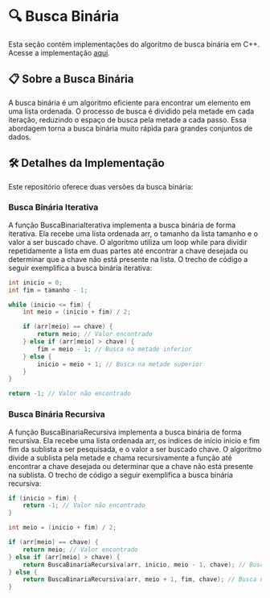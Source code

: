 # 🔍 Busca Binária

Esta seção contém implementações do algoritmo de busca binária em C++. Acesse a implementação [aqui](buscabinaria.hpp).

## 📋 Sobre a Busca Binária
A busca binária é um algoritmo eficiente para encontrar um elemento em uma lista ordenada. O processo de busca é dividido pela metade em cada iteração, reduzindo o espaço de busca pela metade a cada passo. Essa abordagem torna a busca binária muito rápida para grandes conjuntos de dados.


## 🛠️ Detalhes da Implementação 
Este repositório oferece duas versões da busca binária:

### Busca Binária Iterativa
A função BuscaBinariaIterativa implementa a busca binária de forma iterativa. Ela recebe uma lista ordenada arr, o tamanho da lista tamanho e o valor a ser buscado chave. O algoritmo utiliza um loop while para dividir repetidamente a lista em duas partes até encontrar a chave desejada ou determinar que a chave não está presente na lista. O trecho de código a seguir exemplifica a busca binária iterativa:
```cpp
int inicio = 0;
int fim = tamanho - 1;

while (inicio <= fim) {
    int meio = (inicio + fim) / 2;

    if (arr[meio] == chave) {
        return meio; // Valor encontrado
    } else if (arr[meio] > chave) {
        fim = meio - 1; // Busca na metade inferior
    } else {
        inicio = meio + 1; // Busca na metade superior
    }
}

return -1; // Valor não encontrado
```

### Busca Binária Recursiva
A função BuscaBinariaRecursiva implementa a busca binária de forma recursiva. Ela recebe uma lista ordenada arr, os índices de início inicio e fim fim da sublista a ser pesquisada, e o valor a ser buscado chave. O algoritmo divide a sublista pela metade e chama recursivamente a função até encontrar a chave desejada ou determinar que a chave não está presente na sublista. O trecho de código a seguir exemplifica a busca binária recursiva:
```cpp
if (inicio > fim) {
    return -1; // Valor não encontrado
}

int meio = (inicio + fim) / 2;

if (arr[meio] == chave) {
    return meio; // Valor encontrado
} else if (arr[meio] > chave) {
    return BuscaBinariaRecursiva(arr, inicio, meio - 1, chave); // Busca na metade inferior
} else {
    return BuscaBinariaRecursiva(arr, meio + 1, fim, chave); // Busca na metade superior
}
```